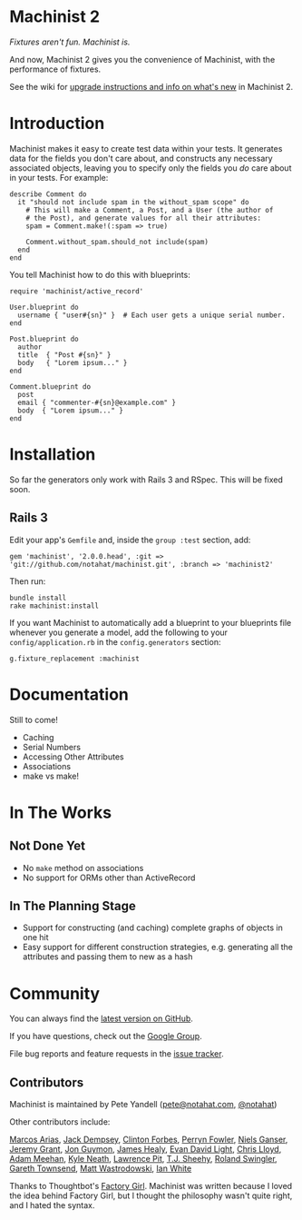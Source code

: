 # Machinist 2

*Fixtures aren't fun. Machinist is.*

And now, Machinist 2 gives you the convenience of Machinist, with the
performance of fixtures.

See the wiki for [upgrade instructions and info on what's
new](http://wiki.github.com/notahat/machinist/machinist-2) in Machinist 2.


# Introduction

Machinist makes it easy to create test data within your tests. It generates
data for the fields you don't care about, and constructs any necessary
associated objects, leaving you to specify only the fields you *do* care about
in your tests. For example:

    describe Comment do
      it "should not include spam in the without_spam scope" do
        # This will make a Comment, a Post, and a User (the author of
        # the Post), and generate values for all their attributes:
        spam = Comment.make!(:spam => true)

        Comment.without_spam.should_not include(spam)
      end
    end

You tell Machinist how to do this with blueprints:

    require 'machinist/active_record'

    User.blueprint do
      username { "user#{sn}" }  # Each user gets a unique serial number.
    end
 
    Post.blueprint do
      author
      title  { "Post #{sn}" }
      body   { "Lorem ipsum..." }
    end

    Comment.blueprint do
      post
      email { "commenter-#{sn}@example.com" }
      body  { "Lorem ipsum..." }
    end


# Installation

So far the generators only work with Rails 3 and RSpec. This will be fixed soon.

## Rails 3

Edit your app's `Gemfile` and, inside the `group :test` section, add:

    gem 'machinist', '2.0.0.head', :git => 'git://github.com/notahat/machinist.git', :branch => 'machinist2'

Then run:

    bundle install
    rake machinist:install

If you want Machinist to automatically add a blueprint to your blueprints file
whenever you generate a model, add the following to your
`config/application.rb` in the `config.generators` section:

    g.fixture_replacement :machinist


# Documentation

Still to come!

- Caching
- Serial Numbers
- Accessing Other Attributes
- Associations
- make vs make!


# In The Works

## Not Done Yet

- No `make` method on associations
- No support for ORMs other than ActiveRecord

## In The Planning Stage

- Support for constructing (and caching) complete graphs of objects in one hit
- Easy support for different construction strategies, e.g. generating all the
  attributes and passing them to new as a hash


# Community

You can always find the [latest version on GitHub](http://github.com/notahat/machinist/tree/machinist2).

If you have questions, check out the [Google Group](http://groups.google.com/group/machinist-users).

File bug reports and feature requests in the [issue tracker](http://github.com/notahat/machinist/issues).

## Contributors

Machinist is maintained by Pete Yandell ([pete@notahat.com](mailto:pete@notahat.com), [@notahat](http://twitter.com/notahat))

Other contributors include:

[Marcos Arias](http://github.com/yizzreel),
[Jack Dempsey](http://github.com/jackdempsey),
[Clinton Forbes](http://github.com/clinton),
[Perryn Fowler](http://github.com/perryn),
[Niels Ganser](http://github.com/Nielsomat),
[Jeremy Grant](http://github.com/jeremygrant),
[Jon Guymon](http://github.com/gnarg),
[James Healy](http://github.com/yob),
[Evan David Light](http://github.com/elight),
[Chris Lloyd](http://github.com/chrislloyd),
[Adam Meehan](http://github.com/adzap),
[Kyle Neath](http://github.com/kneath),
[Lawrence Pit](http://github.com/lawrencepit),
[T.J. Sheehy](http://github.com/tjsheehy),
[Roland Swingler](http://github.com/knaveofdiamonds),
[Gareth Townsend](http://github.com/quamen),
[Matt Wastrodowski](http://github.com/towski),
[Ian White](http://github.com/ianwhite)

Thanks to Thoughtbot's [Factory
Girl](http://github.com/thoughtbot/factory_girl/tree/master). Machinist was
written because I loved the idea behind Factory Girl, but I thought the
philosophy wasn't quite right, and I hated the syntax.
  
